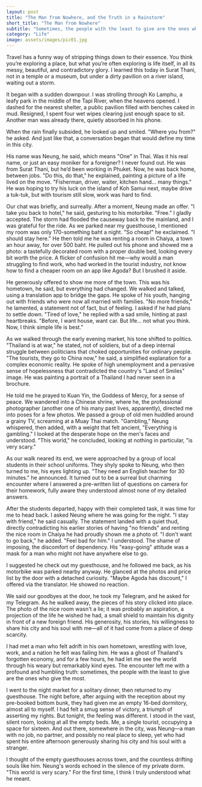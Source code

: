```yaml
---
layout: post
title: "The Man from Nowhere, and the Truth in a Rainstorm"
short_title: "The Man from Nowhere"
subtitle: "Sometimes, the people with the least to give are the ones who give the most."
category: "Life"
image: assets/images/pic01.jpg 
---
```


Travel has a funny way of stripping things down to their essence. You think you’re exploring a place, but what you’re often exploring is life itself, in all its messy, beautiful, and contradictory glory. I learned this today in Surat Thani, not in a temple or a museum, but under a dirty pavilion on a river island, waiting out a storm.

It began with a sudden downpour. I was strolling through Ko Lamphu, a leafy park in the middle of the Tapi River, when the heavens opened. I dashed for the nearest shelter, a public pavilion filled with benches caked in mud. Resigned, I spent four wet wipes clearing just enough space to sit. Another man was already there, quietly absorbed in his phone.

When the rain finally subsided, he looked up and smiled. "Where you from?" he asked. And just like that, a conversation began that would define my time in this city.

His name was Neung, he said, which means "One" in Thai. Was it his real name, or just an easy moniker for a foreigner? I never found out. He was from Surat Thani, but he’d been working in Phuket. Now, he was back home, between jobs. "Do this, do that," he explained, painting a picture of a life lived on the move. "Fisherman, driver, waiter, kitchen hand... many things." He was hoping to try his luck on the island of Koh Samui next, maybe drive a tuk-tuk, but with tourism still slow, work was hard to find.

Our chat was briefly, and surreally. After a moment, Neung made an offer. "I take you back to hotel," he said, gesturing to his motorbike. "Free." I gladly accepted. The storm had flooded the causeway back to the mainland, and I was grateful for the ride. As we parked near my guesthouse, I mentioned my room was only 170-something baht a night. "So cheap!" he exclaimed. "I should stay here." He then told me he was renting a room in Chaiya, a town an hour away, for over 500 baht. He pulled out his phone and showed me a photo: a tastefully decorated room with a proper double bed, looking every bit worth the price. A flicker of confusion hit me—why would a man struggling to find work, who had worked in the tourist industry, not know how to find a cheaper room on an app like Agoda? But I brushed it aside.

He generously offered to show me more of the town. This was his hometown, he said, but everything had changed. We walked and talked, using a translation app to bridge the gaps. He spoke of his youth, hanging out with friends who were now all married with families. "No more friends," he lamented, a statement not of fact, but of feeling. I asked if he had plans to settle down. "Tired of love," he replied with a sad smile, hinting at past heartbreaks. "Before, I want house, want car. But life... not what you think. Now, I think simple life is best."

As we walked through the early evening market, his tone shifted to politics. "Thailand is at war," he stated, not of soldiers, but of a deep internal struggle between politicians that choked opportunities for ordinary people. "The tourists, they go to China now," he said, a simplified explanation for a complex economic reality. He spoke of high unemployment and a pervasive sense of hopelessness that contradicted the country's "Land of Smiles" image. He was painting a portrait of a Thailand I had never seen in a brochure.

He told me he prayed to Kuan Yin, the Goddess of Mercy, for a sense of peace. We wandered into a Chinese shrine, where he, the professional photographer (another one of his many past lives, apparently), directed me into poses for a few photos. We passed a group of old men huddled around a grainy TV, screaming at a Muay Thai match. "Gambling," Neung whispered, then added, with a weight that felt ancient, "Everything is gambling." I looked at the desperate hope on the men's faces and understood. "This world," he concluded, looking at nothing in particular, "is very scary."

As our walk neared its end, we were approached by a group of local students in their school uniforms. They shyly spoke to Neung, who then turned to me, his eyes lighting up. "They need an English teacher for 30 minutes." he announced. It turned out to be a surreal but charming encounter where I answered a pre-written list of questions on camera for their homework, fully aware they understood almost none of my detailed answers.

After the students departed, happy with their completed task, it was time for me to head back. I asked Neung where he was going for the night. "I stay with friend," he said casually. The statement landed with a quiet thud, directly contradicting his earlier stories of having "no friends" and renting the nice room in Chaiya he had proudly shown me a photo of. "I don't want to go back," he added. "Feel bad for him." I understood. The shame of imposing, the discomfort of dependency. His "easy-going" attitude was a mask for a man who might not have anywhere else to go.

I suggested he check out my guesthouse, and he followed me back, as his motorbike was parked nearby anyway. He glanced at the photos and price list by the door with a detached curiosity. "Maybe Agoda has discount," I offered via the translator. He showed no reaction.

We said our goodbyes at the door, he took my Telegram, and he asked for my Telegram. As he walked away, the pieces of his story clicked into place. The photo of the nice room wasn't a lie; it was probably an aspiration, a projection of the life he wished he had, a small shield to maintain his dignity in front of a new foreign friend. His generosity, his stories, his willingness to share his city and his soul with me—all of it had come from a place of deep scarcity.

I had met a man who felt adrift in his own hometown, wrestling with love, work, and a nation he felt was failing him. He was a ghost of Thailand's forgotten economy, and for a few hours, he had let me see the world through his weary but remarkably kind eyes. The encounter left me with a profound and humbling truth: sometimes, the people with the least to give are the ones who give the most.

I went to the night market for a solitary dinner, then returned to my guesthouse. The night before, after arguing with the reception about my pre-booked bottom bunk, they had given me an empty 16-bed dormitory, almost all to myself. I had felt a smug sense of victory, a triumph of asserting my rights. But tonight, the feeling was different. I stood in the vast, silent room, looking at all the empty beds. Me, a single tourist, occupying a space for sixteen. And out there, somewhere in the city, was Neung—a man with no job, no partner, and possibly no real place to sleep, yet who had spent his entire afternoon generously sharing his city and his soul with a stranger.

I thought of the empty guesthouses across town, and the countless drifting souls like him. Neung's words echoed in the silence of my private dorm. "This world is very scary." For the first time, I think I truly understood what he meant.
